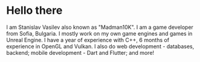 # Hello there
I am Stanislav Vasilev also known as "Madman10K". I am a game developer from Sofia, Bulgaria. I mostly work on my own game engines and games in Unreal Engine. I have a year of experience with C++, 6 months of experience in OpenGL and Vulkan. I also do web development - databases, backend; mobile development - Dart and Flutter; and more!
